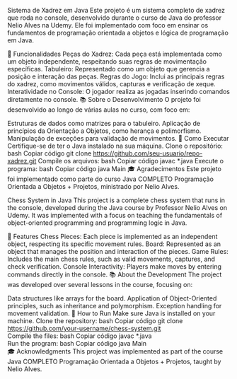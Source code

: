 Sistema de Xadrez em Java
Este projeto é um sistema completo de xadrez que roda no console, desenvolvido durante o curso de Java do professor Nelio Alves na Udemy. Ele foi implementado com foco em ensinar os fundamentos de programação orientada a objetos e lógica de programação em Java.

🧩 Funcionalidades
Peças do Xadrez: Cada peça está implementada como um objeto independente, respeitando suas regras de movimentação específicas.
Tabuleiro: Representado como um objeto que gerencia a posição e interação das peças.
Regras do Jogo: Inclui as principais regras do xadrez, como movimentos válidos, capturas e verificação de xeque.
Interatividade no Console: O jogador realiza as jogadas inserindo comandos diretamente no console.
📚 Sobre o Desenvolvimento
O projeto foi desenvolvido ao longo de várias aulas no curso, com foco em:

Estruturas de dados como matrizes para o tabuleiro.
Aplicação de princípios da Orientação a Objetos, como herança e polimorfismo.
Manipulação de exceções para validação de movimentos.
🚀 Como Executar
Certifique-se de ter o Java instalado na sua máquina.
Clone o repositório:
bash
Copiar código
git clone https://github.com/seu-usuario/repo-xadrez.git
Compile os arquivos:
bash
Copiar código
javac *.java
Execute o programa:
bash
Copiar código
java Main
🎓 Agradecimentos
Este projeto foi implementado como parte do curso Java COMPLETO Programação Orientada a Objetos + Projetos, ministrado por Nelio Alves.




Chess System in Java
This project is a complete chess system that runs in the console, developed during the Java course by Professor Nelio Alves on Udemy. It was implemented with a focus on teaching the fundamentals of object-oriented programming and programming logic in Java.

🧩 Features
Chess Pieces: Each piece is implemented as an independent object, respecting its specific movement rules.
Board: Represented as an object that manages the position and interaction of the pieces.
Game Rules: Includes the main chess rules, such as valid movements, captures, and check verification.
Console Interactivity: Players make moves by entering commands directly in the console.
📚 About the Development
The project was developed over several lessons in the course, focusing on:

Data structures like arrays for the board.
Application of Object-Oriented principles, such as inheritance and polymorphism.
Exception handling for movement validation.
🚀 How to Run
Make sure Java is installed on your machine.
Clone the repository:
bash
Copiar código
git clone https://github.com/your-username/chess-system.git  
Compile the files:
bash
Copiar código
javac *.java  
Run the program:
bash
Copiar código
java Main  
🎓 Acknowledgments
This project was implemented as part of the course Java COMPLETO Programação Orientada a Objetos + Projetos, taught by Nelio Alves.
